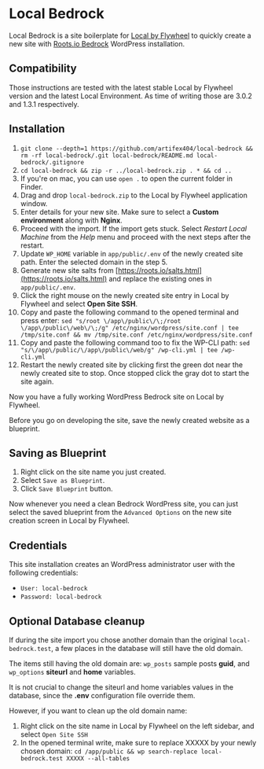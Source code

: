 # Local Bedrock
Local Bedrock is a site boilerplate for [Local by Flywheel](https://local.getflywheel.com/) to quickly create a new site with [Roots.io Bedrock](https://roots.io/bedrock/) WordPress installation. 

## Compatibility
Those instructions are tested with the latest stable Local by Flywheel version and the latest Local Environment. As time of writing those are 3.0.2 and 1.3.1 respectively.

## Installation

1. `git clone --depth=1 https://github.com/artifex404/local-bedrock && rm -rf local-bedrock/.git local-bedrock/README.md local-bedrock/.gitignore`
2. `cd local-bedrock && zip -r ../local-bedrock.zip . * && cd ..`
3. If you're on mac, you can use `open .` to open the current folder in Finder.
4. Drag and drop `local-bedrock.zip` to the Local by Flywheel application window.
5. Enter details for your new site. Make sure to select a **Custom environment** along with **Nginx**.
6. Proceed with the import. If the import gets stuck. Select *Restart Local Machine* from the *Help* menu and proceed with the next steps after the restart.
7. Update `WP_HOME` variable in `app/public/.env` of the newly created site path. Enter the selected domain in the step 5. 
8. Generate new site salts from [https://roots.io/salts.html](https://roots.io/salts.html) and replace the existing ones in `app/public/.env`.
9. Click the right mouse on the newly created site entry in Local by Flywheel and select **Open Site SSH**.
10. Copy and paste the following command to the opened terminal and press enter: `sed "s/root \/app\/public\/\;/root \/app\/public\/web\/\;/g" /etc/nginx/wordpress/site.conf | tee /tmp/site.conf && mv /tmp/site.conf /etc/nginx/wordpress/site.conf`
11. Copy and paste the following command too to fix the WP-CLI path: `sed "s/\/app\/public/\/app\/public\/web/g" /wp-cli.yml | tee /wp-cli.yml`
12. Restart the newly created site by clicking first the green dot near the newly created site to stop. Once stopped click the gray dot to start the site again.

Now you have a fully working WordPress Bedrock site on Local by Flywheel.

Before you go on developing the site, save the newly created website as a blueprint.

## Saving as Blueprint

1. Right click on the site name you just created.
2. Select `Save as Blueprint`.
3. Click `Save Blueprint` button.

Now whenever you need a clean Bedrock WordPress site, you can just select the saved blueprint from the `Advanced Options` on the new site creation screen in Local by Flywheel.

## Credentials

This site installation creates an WordPress administrator user with the following credentials:

* `User: local-bedrock` 
* `Password: local-bedrock`

## Optional Database cleanup

If during the site import you chose another domain than the original `local-bedrock.test`, a few places in the database will still have the old domain.

The items still having the old domain are: `wp_posts` sample posts **guid**, and `wp_options` **siteurl** and **home** variables.

It is not crucial to change the siteurl and home variables values in the database, since the **.env** configuration file override them. 

However, if you want to clean up the old domain name:

1. Right click on the site name in Local by Flywheel on the left sidebar, and select `Open Site SSH`
2. In the opened terminal write, make sure to replace XXXXX by your newly chosen domain: `cd /app/public && wp search-replace local-bedrock.test XXXXX --all-tables`
